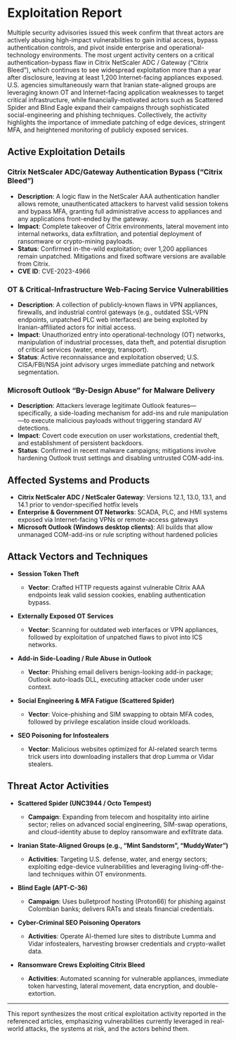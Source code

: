 # Exploitation Report

Multiple security advisories issued this week confirm that threat actors are actively abusing high-impact vulnerabilities to gain initial access, bypass authentication controls, and pivot inside enterprise and operational-technology environments. The most urgent activity centers on a critical authentication-bypass flaw in Citrix NetScaler ADC / Gateway (“Citrix Bleed”), which continues to see widespread exploitation more than a year after disclosure, leaving at least 1,200 Internet-facing appliances exposed. U.S. agencies simultaneously warn that Iranian state-aligned groups are leveraging known OT and Internet-facing application weaknesses to target critical infrastructure, while financially-motivated actors such as Scattered Spider and Blind Eagle expand their campaigns through sophisticated social-engineering and phishing techniques. Collectively, the activity highlights the importance of immediate patching of edge devices, stringent MFA, and heightened monitoring of publicly exposed services.

## Active Exploitation Details

### Citrix NetScaler ADC/Gateway Authentication Bypass (“Citrix Bleed”)
- **Description**: A logic flaw in the NetScaler AAA authentication handler allows remote, unauthenticated attackers to harvest valid session tokens and bypass MFA, granting full administrative access to appliances and any applications front-ended by the gateway.  
- **Impact**: Complete takeover of Citrix environments, lateral movement into internal networks, data exfiltration, and potential deployment of ransomware or crypto-mining payloads.  
- **Status**: Confirmed in-the-wild exploitation; over 1,200 appliances remain unpatched. Mitigations and fixed software versions are available from Citrix.  
- **CVE ID**: CVE-2023-4966  

### OT & Critical-Infrastructure Web-Facing Service Vulnerabilities
- **Description**: A collection of publicly-known flaws in VPN appliances, firewalls, and industrial control gateways (e.g., outdated SSL-VPN endpoints, unpatched PLC web interfaces) are being exploited by Iranian-affiliated actors for initial access.  
- **Impact**: Unauthorized entry into operational-technology (OT) networks, manipulation of industrial processes, data theft, and potential disruption of critical services (water, energy, transport).  
- **Status**: Active reconnaissance and exploitation observed; U.S. CISA/FBI/NSA joint advisory urges immediate patching and network segmentation.  

### Microsoft Outlook “By-Design Abuse” for Malware Delivery
- **Description**: Attackers leverage legitimate Outlook features—specifically, a side-loading mechanism for add-ins and rule manipulation—to execute malicious payloads without triggering standard AV detections.  
- **Impact**: Covert code execution on user workstations, credential theft, and establishment of persistent backdoors.  
- **Status**: Confirmed in recent malware campaigns; mitigations involve hardening Outlook trust settings and disabling untrusted COM-add-ins.  

## Affected Systems and Products

- **Citrix NetScaler ADC / NetScaler Gateway**: Versions 12.1, 13.0, 13.1, and 14.1 prior to vendor-specified hotfix levels  
- **Enterprise & Government OT Networks**: SCADA, PLC, and HMI systems exposed via Internet-facing VPNs or remote-access gateways  
- **Microsoft Outlook (Windows desktop clients)**: All builds that allow unmanaged COM-add-ins or rule scripting without hardened policies  

## Attack Vectors and Techniques

- **Session Token Theft**  
  - **Vector**: Crafted HTTP requests against vulnerable Citrix AAA endpoints leak valid session cookies, enabling authentication bypass.  

- **Externally Exposed OT Services**  
  - **Vector**: Scanning for outdated web interfaces or VPN appliances, followed by exploitation of unpatched flaws to pivot into ICS networks.  

- **Add-in Side-Loading / Rule Abuse in Outlook**  
  - **Vector**: Phishing email delivers benign-looking add-in package; Outlook auto-loads DLL, executing attacker code under user context.  

- **Social Engineering & MFA Fatigue (Scattered Spider)**  
  - **Vector**: Voice-phishing and SIM swapping to obtain MFA codes, followed by privilege escalation inside cloud workloads.  

- **SEO Poisoning for Infostealers**  
  - **Vector**: Malicious websites optimized for AI-related search terms trick users into downloading installers that drop Lumma or Vidar stealers.  

## Threat Actor Activities

- **Scattered Spider (UNC3944 / Octo Tempest)**  
  - **Campaign**: Expanding from telecom and hospitality into airline sector; relies on advanced social engineering, SIM-swap operations, and cloud-identity abuse to deploy ransomware and exfiltrate data.  

- **Iranian State-Aligned Groups (e.g., “Mint Sandstorm”, “MuddyWater”)**  
  - **Activities**: Targeting U.S. defense, water, and energy sectors; exploiting edge-device vulnerabilities and leveraging living-off-the-land techniques within OT environments.  

- **Blind Eagle (APT-C-36)**  
  - **Campaign**: Uses bulletproof hosting (Proton66) for phishing against Colombian banks; delivers RATs and steals financial credentials.  

- **Cyber-Criminal SEO Poisoning Operators**  
  - **Activities**: Operate AI-themed lure sites to distribute Lumma and Vidar infostealers, harvesting browser credentials and crypto-wallet data.  

- **Ransomware Crews Exploiting Citrix Bleed**  
  - **Activities**: Automated scanning for vulnerable appliances, immediate token harvesting, lateral movement, data encryption, and double-extortion.  

---

This report synthesizes the most critical exploitation activity reported in the referenced articles, emphasizing vulnerabilities currently leveraged in real-world attacks, the systems at risk, and the actors behind them.